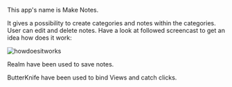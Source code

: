 
This app's name is Make Notes.




It gives a possibility to create categories and notes within the categories.
User can edit and delete notes. Have a look at followed screencast to get an idea how does it work:




  ![howdoesitworks](https://user-images.githubusercontent.com/29121233/28884087-3a16f194-77b9-11e7-9fd6-d755a4058c2e.gif)
  
  
  
  
Realm have been used to save notes.




ButterKnife have been used to bind Views and catch clicks.
